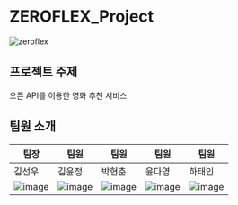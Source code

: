 # ZEROFLEX_Project

![zeroflex](https://github.com/user-attachments/assets/4668aeb7-01cb-4d11-bd6e-d7aa6287deec)

## 프로젝트 주제
오픈 API를 이용한 영화 추천 서비스

## 팀원 소개 


| 팀장   | 팀원       | 팀원       |팀원       |팀원       |
|  ---------- | ---------- | ---------- | ----------| ----------|  
| 김선우   | 김윤정     |박현춘     |윤다영     |하태인     |
|![image](https://github.com/user-attachments/assets/c0979c62-2ed3-4fdb-bca2-48865130b9ab)   |![image](https://github.com/user-attachments/assets/8ffbf77e-5a6e-4942-8bfd-19dd56406cfa)        |![image](https://github.com/user-attachments/assets/25985153-fa41-431c-964f-13e5c58aadec)   |![image](https://github.com/user-attachments/assets/470ef5fb-0e83-44c1-9b87-084fcc515faa) |![image](https://github.com/user-attachments/assets/8eab79af-f2d2-425b-b6ac-15267a23b25b)|

